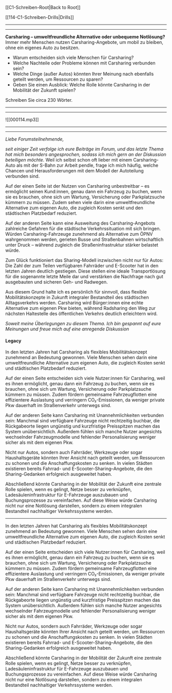  [[C1-Schreiben-Root|Back to Root]] 

 [[114-C1-Schreiben-Drills|Drills]] 

---
---

**Carsharing – umweltfreundliche Alternative oder unbequeme Notlösung?**  
Immer mehr Menschen nutzen Carsharing-Angebote, um mobil zu bleiben, ohne ein eigenes Auto zu besitzen.

- Warum entscheiden sich viele Menschen für Carsharing?
- Welche Nachteile oder Probleme können mit Carsharing verbunden sein?
- Welche Dinge (außer Autos) könnten Ihrer Meinung nach ebenfalls geteilt werden, um Ressourcen zu sparen?
- Geben Sie einen Ausblick: Welche Rolle könnte Carsharing in der Mobilität der Zukunft spielen?

Schreiben Sie circa 230 Wörter.

---
---


![[000114.mp3]]


---
---

_Liebe Forumsteilnehmende,_

_seit einiger Zeit verfolge ich eure Beiträge im Forum, und das letzte Thema hat mich besonders angesprochen, sodass ich mich gern an der Diskussion beteiligen möchte._ Weil ich selbst schon oft lieber mit einem Carsharing-Auto als mit der S-Bahn zur Arbeit pendle, frage ich mich häufig, welche Chancen und Herausforderungen mit dem Modell der Autoteilung verbunden sind.

Auf der einen Seite ist der Nutzen von Carsharing unbestreitbar – es ermöglicht seinen Kund:innen, genau dann ein Fahrzeug zu buchen, wenn sie es brauchen, ohne sich um Wartung, Versicherung oder Parkplatzsuche kümmern zu müssen. Zudem sehen viele darin eine umweltfreundliche Alternative zum eigenen Auto, die zugleich Kosten senkt und den städtischen Platzbedarf reduziert.

Auf der anderen Seite kann eine Ausweitung des Carsharing-Angebots zahlreiche Gefahren für die städtische Verkehrssituation mit sich bringen. Würden Carsharing-Fahrzeuge zunehmend als Alternative zum ÖPNV wahrgenommen werden, gerieten Busse und Straßenbahnen wirtschaftlich unter Druck – während zugleich die Straßeninfrastruktur stärker belastet würde.

Zum Glück funktioniert das Sharing-Modell inzwischen nicht nur für Autos: Die Zahl der zum Teilen verfügbaren Fahrräder und E-Scooter hat in den letzten Jahren deutlich gestiegen. Diese stellen eine ideale Transportlösung für die sogenannte letzte Meile dar und verstärken die Nachfrage nach gut ausgebauten und sicheren Geh- und Radwegen.

Aus diesem Grund halte ich es persönlich für sinnvoll, dass flexible Mobilitätskonzepte in Zukunft integraler Bestandteil des städtischen Alltagsverkehrs werden. Carsharing wird Bürger:innen eine echte Alternative zum eigenen Pkw bieten, während Radsharing den Weg zur nächsten Haltestelle des öffentlichen Verkehrs deutlich erleichtern wird.

_Soweit meine Überlegungen zu diesem Thema. Ich bin gespannt auf eure Meinungen und freue mich auf eine anregende Diskussion_


#### Legacy

In den letzten Jahren hat Carsharing als flexibles Mobilitätskonzept zunehmend an Bedeutung gewonnen. Viele Menschen sehen darin eine umweltfreundliche Alternative zum eigenen Auto, die zugleich Kosten senkt und städtischen Platzbedarf reduziert.

Auf der einen Seite entscheiden sich viele Nutzer:innen für Carsharing, weil es ihnen ermöglicht, genau dann ein Fahrzeug zu buchen, wenn sie es brauchen, ohne sich um Wartung, Versicherung oder Parkplatzsuche kümmern zu müssen. Zudem fördern gemeinsame Fahrzeugflotten eine effizientere Auslastung und verringern CO₂-Emissionen, da weniger private Pkw dauerhaft im Straßenverkehr unterwegs sind.

Auf der anderen Seite kann Carsharing mit Unannehmlichkeiten verbunden sein: Manchmal sind verfügbare Fahrzeuge nicht rechtzeitig buchbar, die Rückgabeorte liegen ungünstig und kurzfristige Preisspitzen machen das System unübersichtlich. Außerdem fühlen sich manche Nutzer angesichts wechselnder Fahrzeugmodelle und fehlender Personalisierung weniger sicher als mit dem eigenen Pkw.

Nicht nur Autos, sondern auch Fahrräder, Werkzeuge oder sogar Haushaltsgeräte könnten Ihrer Ansicht nach geteilt werden, um Ressourcen zu schonen und die Anschaffungskosten zu senken. In vielen Städten existieren bereits Fahrrad- und E-Scooter-Sharing–Angebote, die den Sharing-Gedanken erfolgreich ausgeweitet haben.

Abschließend könnte Carsharing in der Mobilität der Zukunft eine zentrale Rolle spielen, wenn es gelingt, Netze besser zu verknüpfen, Ladesäuleninfrastruktur für E-Fahrzeuge auszubauen und Buchungsprozesse zu vereinfachen. Auf diese Weise würde Carsharing nicht nur eine Notlösung darstellen, sondern zu einem integralen Bestandteil nachhaltiger Verkehrssysteme werden.

---

In den letzten Jahren hat Carsharing als flexibles Mobilitätskonzept zunehmend an Bedeutung gewonnen. Viele Menschen sehen darin eine umweltfreundliche Alternative zum eigenen Auto, die zugleich Kosten senkt und städtischen Platzbedarf reduziert.

Auf der einen Seite entscheiden sich viele Nutzer:innen für Carsharing, weil es ihnen ermöglicht, genau dann ein Fahrzeug zu buchen, wenn sie es brauchen, ohne sich um Wartung, Versicherung oder Parkplatzsuche kümmern zu müssen. Zudem fördern gemeinsame Fahrzeugflotten eine effizientere Auslastung und verringern CO₂-Emissionen, da weniger private Pkw dauerhaft im Straßenverkehr unterwegs sind.

Auf der anderen Seite kann Carsharing mit Unannehmlichkeiten verbunden sein: Manchmal sind verfügbare Fahrzeuge nicht rechtzeitig buchbar, die Rückgabeorte liegen ungünstig und kurzfristige Preisspitzen machen das System unübersichtlich. Außerdem fühlen sich manche Nutzer angesichts wechselnder Fahrzeugmodelle und fehlender Personalisierung weniger sicher als mit dem eigenen Pkw.

Nicht nur Autos, sondern auch Fahrräder, Werkzeuge oder sogar Haushaltsgeräte könnten Ihrer Ansicht nach geteilt werden, um Ressourcen zu schonen und die Anschaffungskosten zu senken. In vielen Städten existieren bereits Fahrrad- und E-Scooter-Sharing–Angebote, die den Sharing-Gedanken erfolgreich ausgeweitet haben.

Abschließend könnte Carsharing in der Mobilität der Zukunft eine zentrale Rolle spielen, wenn es gelingt, Netze besser zu verknüpfen, Ladesäuleninfrastruktur für E-Fahrzeuge auszubauen und Buchungsprozesse zu vereinfachen. Auf diese Weise würde Carsharing nicht nur eine Notlösung darstellen, sondern zu einem integralen Bestandteil nachhaltiger Verkehrssysteme werden.
